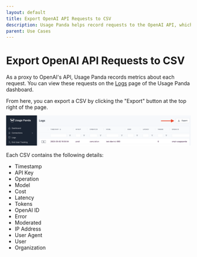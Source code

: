 ```yaml
---
layout: default
title: Export OpenAI API Requests to CSV
description: Usage Panda helps record requests to the OpenAI API, which can then be exported to CSV.
parent: Use Cases
---
```


# Export OpenAI API Requests to CSV
As a proxy to OpenAI's API, Usage Panda records metrics about each request. You can view these requests on the [Logs](https://app.usagepanda.com/records) page of the Usage Panda dashboard.

From here, you can export a CSV by clicking the "Export" button at the top right of the page.

![Export CSV](../assets/images/usage-panda-export-csv.png)

Each CSV contains the following details:

* Timestamp
* API Key
* Operation
* Model
* Cost
* Latency
* Tokens
* OpenAI ID
* Error
* Moderated
* IP Address
* User Agent
* User
* Organization